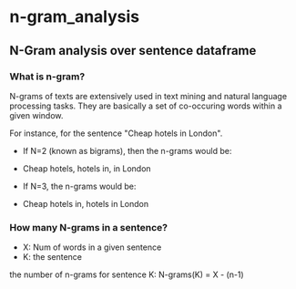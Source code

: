 # n-gram_analysis

## N-Gram analysis over sentence dataframe

### What is n-gram?

N-grams of texts are extensively used in text mining and natural language processing tasks. They are basically a set of co-occuring words within a given window.

For instance, for the sentence "Cheap hotels in London".

- If N=2 (known as bigrams), then the n-grams would be:

- Cheap hotels, hotels in, in London

- If N=3, the n-grams would be:

- Cheap hotels in, hotels in London

### How many N-grams in a sentence?

- X: Num of words in a given sentence
- K: the sentence

the number of n-grams for sentence K:
N-grams(K) = X - (n-1)
